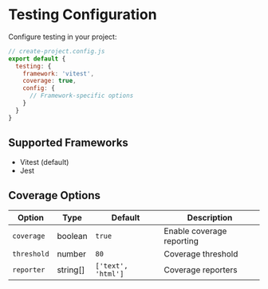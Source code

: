 # Testing Configuration

Configure testing in your project:

```js
// create-project.config.js
export default {
  testing: {
    framework: 'vitest',
    coverage: true,
    config: {
      // Framework-specific options
    }
  }
}
```

## Supported Frameworks

- Vitest (default)
- Jest

## Coverage Options

| Option | Type | Default | Description |
|--------|------|---------|-------------|
| `coverage` | boolean | `true` | Enable coverage reporting |
| `threshold` | number | `80` | Coverage threshold |
| `reporter` | string[] | `['text', 'html']` | Coverage reporters |